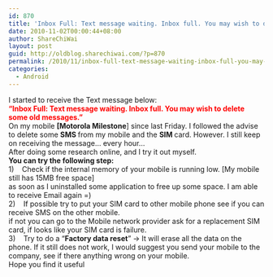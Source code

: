 ```yaml
---
id: 870
title: 'Inbox Full: Text message waiting. Inbox full. You may wish to delete some old messages. &#8211; Vodafone'
date: 2010-11-02T00:00:44+08:00
author: ShareChiWai
layout: post
guid: http://oldblog.sharechiwai.com/?p=870
permalink: /2010/11/inbox-full-text-message-waiting-inbox-full-you-may-wish-to-delete-some-old-messages-vodafone/
categories:
  - Android
---
```

<div id="_mcePaste">
  I started to receive the Text message below:
</div>

<div id="_mcePaste">
  <span style="color: #ff0000;"><strong>&#8220;Inbox Full: Text message waiting. Inbox full. You may wish to delete some old messages.&#8221;<br /> </strong></span>
</div>

<div id="_mcePaste">
  On my mobile <strong>[Motorola Milestone</strong>] since last Friday. I followed the advise to delete some <strong>SMS </strong>from my mobile and the <strong>SIM </strong>card. However. I still keep on receiving the message&#8230; every hour&#8230;
</div>

<div id="_mcePaste">
  After doing some research online, and I try it out myself.
</div>

<div id="_mcePaste">
  <strong>You can try the following step:</strong>
</div>

<div id="_mcePaste">
  1)    Check if the internal memory of your mobile is running low. [My mobile still has 15MB free space]
</div>

<div id="_mcePaste">
  as soon as I uninstalled some application to free up some space. I am able to receive Email again =)
</div>

<div id="_mcePaste">
  2)    If possible try to put your SIM card to other mobile phone see if you can receive SMS on the other mobile.
</div>

<div id="_mcePaste">
  if not you can go to the Mobile network provider ask for a replacement SIM card, if looks like your SIM card is failure.
</div>

<div id="_mcePaste">
  3)    Try to do a &#8220;<strong>Factory data reset</strong>&#8221; -> It will erase all the data on the phone. If it still does not work, I would suggest you send your mobile to the company, see if there anything wrong on your mobile.
</div>

<div id="_mcePaste">
  Hope you find it useful
</div>